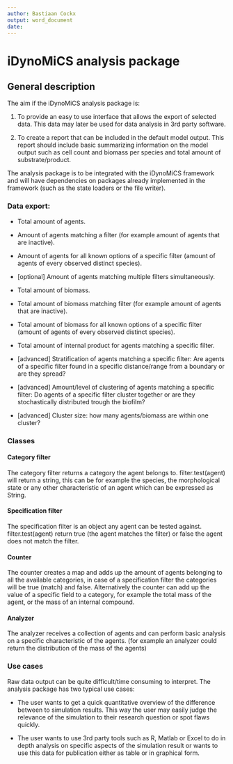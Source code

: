 ```yaml
---
author: Bastiaan Cockx
output: word_document
date: 
---
```


# iDynoMiCS analysis package

## General description

The aim if the iDynoMiCS analysis package is: 

1) To provide an easy to use interface that allows the export of selected data.
This data may later be used for data analysis in 3rd party software.

2) To create a report that can be included in the default model output. This 
report should include basic summarizing information on the model output such as 
cell count and biomass per species and total amount of substrate/product.

The analysis package is to be integrated with the iDynoMiCS framework and will 
have dependencies on packages already implemented in the framework (such as the
state loaders or the file writer).

### Data export:

- Total amount of agents.
- Amount of agents matching a filter (for example amount of agents that are 
inactive).
- Amount of agents for all known options of a specific filter (amount of agents
of every observed distinct species).
- [optional] Amount of agents matching multiple filters simultaneously.


- Total amount of biomass.
- Total amount of biomass matching filter (for example amount of agents that are
inactive).
- Total amount of biomass for all known options of a specific filter (amount of
agents of every observed distinct species).
- Total amount of internal product for agents matching a specific filter.


- [advanced] Stratification of agents matching a specific filter: Are agents of
a specific filter found in a specific distance/range from a boundary or are they
spread?
- [advanced] Amount/level of clustering of agents matching a specific filter: Do
agents of a specific filter cluster together or are they stochastically
distributed trough the biofilm?
- [advanced] Cluster size: how many agents/biomass are within one cluster?

### Classes

#### Category filter
The category filter returns a category the agent belongs to. filter.test(agent)
will return a string, this can be for example the species, the morphological
state or any other characteristic of an agent which can be expressed as String.

#### Specification filter

The specification filter is an object any agent can be tested against.
filter.test(agent) return true (the agent matches the filter) or false the
agent does not match the filter.

#### Counter

The counter creates a map and adds up the amount of agents belonging to all the
available categories, in case of a specification filter the categories will be
true (match) and false. Alternatively the counter can add up the value of a
specific field to a category, for example the total mass of the agent, or the
mass of an internal compound.

#### Analyzer 

The analyzer receives a collection of agents and can perform basic analysis on a
specific characteristic of the agents. (for example an analyzer could return the
distribution of the mass of the agents)

### Use cases

Raw data output can be quite difficult/time consuming to interpret. The analysis
package has two typical use cases:

* The user wants to get a quick quantitative overview of the difference between
to simulation results. This way the user may easily judge the relevance of the
simulation to their research question or spot flaws quickly.

* The user wants to use 3rd party tools such as R, Matlab or Excel to do in
depth analysis on specific aspects of the simulation result or wants to use this
data for publication either as table or in graphical form.